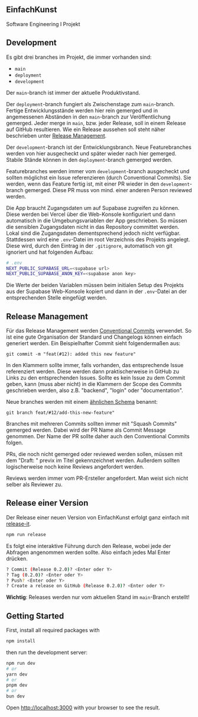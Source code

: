## EinfachKunst

Software Engineering I Projekt

## Development

Es gibt drei branches im Projekt, die immer vorhanden sind:
- `main`
- `deployment`
- `development`

Der `main`-branch ist immer der aktuelle Produktivstand.

Der `deployment`-branch fungiert als Zwischenstage zum `main`-branch. Fertige Entwicklungsstände werden hier rein gemerged und in angemessenen Abständen in den `main`-branch zur Veröffentlichung gemerged. Jeder merge in `main`, bzw. jeder Release, soll in einem Release auf GitHub resultieren. Wie ein Release aussehen soll steht näher beschrieben unter [Release Management](##-release-management).

Der `development`-branch ist der Entwicklungsbranch. Neue Featurebranches werden von hier ausgecheckt und später wieder nach hier gemerged. Stabile Stände können in den `deployment`-branch gemerged werden.

Featurebranches werden immer vom `development`-branch ausgecheckt und sollten möglichst ein Issue referenzieren (durch Conventional Commits). Sie werden, wenn das Feature fertig ist, mit einer PR wieder in den `development`-branch gemerged. Diese PR muss von mind. einer anderen Person reviewed werden.

Die App braucht Zugangsdaten um auf Supabase zugreifen zu können. Diese werden bei Vercel über die Web-Konsole konfiguriert und dann automatisch in die Umgebungsvariablen der App geschrieben. So müssen die sensiblen Zugangsdaten nicht in das Repository committet werden. Lokal sind die Zugangsdaten dementsprechend jedoch nicht verfügbar. Stattdessen wird eine `.env`-Datei im root Verzeichnis des Projekts angelegt. Diese wird, durch den Eintrag in der `.gitignore`, automatisch von git ignoriert und hat folgenden Aufbau:
```sh
# .env
NEXT_PUBLIC_SUPABASE_URL=<supabase url>
NEXT_PUBLIC_SUPABASE_ANON_KEY=<supabase anon key>
```
Die Werte der beiden Variablen müssen beim initialen Setup des Projekts aus der Supabase Web-Konsole kopiert und dann in der `.env`-Datei an der entsprechenden Stelle eingefügt werden.

## Release Management
Für das Release Management werden [Conventional Commits](https://www.conventionalcommits.org/en/v1.0.0/) verwendet. So ist eine gute Organisation der Standard und Changelogs können einfach generiert werden.
Ein Beispielhafter Commit sieht folgendermaßen aus:
```
git commit -m "feat(#12): added this new feature"
```
In den Klammern sollte immer, falls vorhanden, das entsprechende Issue referenziert werden. Diese werden dann praktischerweise in GitHub zu Links zu den entsprechenden Issues. Sollte es kein Issue zu dem Commit geben, kann (muss aber nicht) in die Klammern der Scope des Commits geschrieben werden, also z.B. "backend", "login" oder "documentation".

Neue branches werden mit einem [ähnlichen Schema](https://dev.to/varbsan/a-simplified-convention-for-naming-branches-and-commits-in-git-il4) benannt:
```
git branch feat/#12/add-this-new-feature"
```

Branches mit mehreren Commits sollten immer mit "Squash Commits" gemerged werden. Dabei wird der PR Name als Commit Message genommen. Der Name der PR sollte daher auch den Conventional Commits folgen.

PRs, die noch nicht gemerged oder reviewed werden sollen, müssen mit dem "Draft: " previx im Titel gekennzeichnet werden. Außerdem sollten logischerweise noch keine Reviews angefordert werden.

Reviews werden immer vom PR-Ersteller angefordert. Man weist sich nicht selber als Reviewer zu.

## Release einer Version
Der Release einer neuen Version von EinfachKunst erfolgt ganz einfach mit [release-it](https://github.com/release-it/release-it).
```bash
npm run release
```
Es folgt eine interaktive Führung durch den Release, wobei jede der Abfragen angenommen werden sollte. Also einfach jedes Mal Enter drücken.
```bash
? Commit (Release 0.2.0)? <Enter oder Y>
? Tag (0.2.0)? <Enter oder Y>
? Push? <Enter oder Y>
? Create a release on GitHub (Release 0.2.0)? <Enter oder Y>
```
**Wichtig**: Releases werden nur vom aktuellen Stand im `main`-Branch erstellt!

## Getting Started

First, install all required packages with
```bash
npm install
```
then run the development server:

```bash
npm run dev
# or
yarn dev
# or
pnpm dev
# or
bun dev
```

Open [http://localhost:3000](http://localhost:3000) with your browser to see the result.
